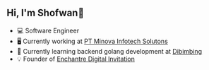 ##  Hi, I'm Shofwan👋

- 💻 Software Engineer
- 🖥️ Currently working at [PT Minova Infotech Solutons](https://www.minovais.com)
- 💬 Currently learning backend golang development at [Dibimbing](https://dibimbing.id/)
- 💡 Founder of [Enchantre Digital Invitation](https://www.enchantre.com)


<!-- Proudly created with GPRM ( https://gprm.itsvg.in ) -->
